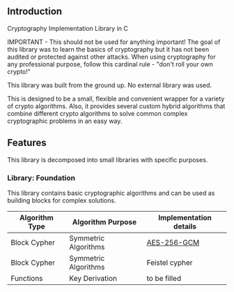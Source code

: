 ## Introduction

Cryptography Implementation Library in C

IMPORTANT - This should not be used for anything important!
The goal of this library was to learn the basics of cryptography
but it has not been audited or protected against other attacks. When using cryptography for
any professional purpose, follow this cardinal rule - "don't roll your own crypto!"  

This library was built from the ground up. No external library was used.


This is designed to be a small, flexible and convenient wrapper for a variety of crypto algorithms.
Also, it provides several custom hybrid algorithms that combine different crypto algorithms to solve common complex cryptographic problems in an easy way.

## Features

This library is decomposed into small libraries with specific purposes.

### Library: Foundation

This library contains basic cryptographic algorithms and can be used as building blocks for complex solutions.

| Algorithm Type              | Algorithm Purpose           | Implementation details                                       |
| --------------------------- | --------------------------- | ------------------------------------------------------------ |
| Block Cypher | Symmetric Algorithms        | [AES-256-GCM](http://nvlpubs.nist.gov/nistpubs/Legacy/SP/nistspecialpublication800-38d.pdf) |
| Block Cypher | Symmetric Algorithms | Feistel cypher|
|Functions | Key Derivation              | to be filled |
